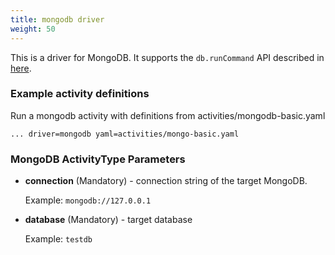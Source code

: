 ```yaml
---
title: mongodb driver
weight: 50
---
```


This is a driver for MongoDB. It supports the `db.runCommand` API described in [here](https://docs.mongodb.com/manual/reference/command/).

### Example activity definitions

Run a mongodb activity with definitions from activities/mongodb-basic.yaml

    ... driver=mongodb yaml=activities/mongo-basic.yaml

### MongoDB ActivityType Parameters

- **connection** (Mandatory) - connection string of the target MongoDB.

    Example: `mongodb://127.0.0.1`

- **database** (Mandatory) - target database

    Example: `testdb`

